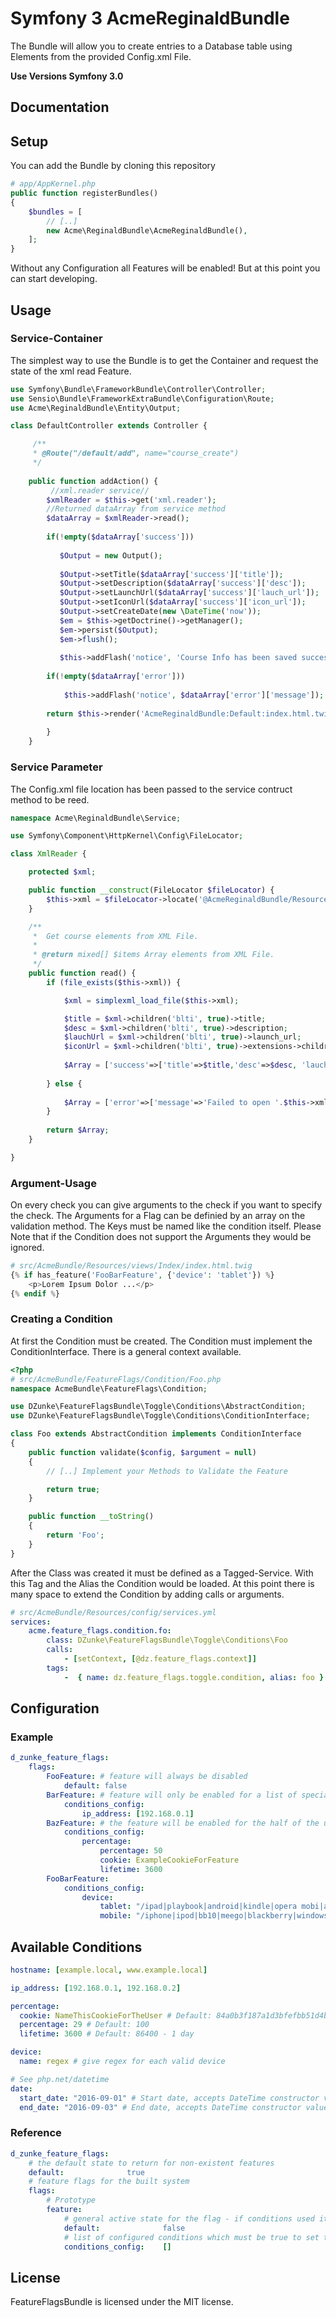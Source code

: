 # Symfony 3 AcmeReginaldBundle

The Bundle will allow you to create entries to a Database table using Elements from the provided Config.xml File.

**Use Versions Symfony 3.0**

## Documentation

## Setup

You can add the Bundle by cloning this repository

``` php
# app/AppKernel.php
public function registerBundles()
{
    $bundles = [
        // [..]
        new Acme\ReginaldBundle\AcmeReginaldBundle(),
    ];
}
```
Without any Configuration all Features will be enabled! But at this point you
can start developing.

## Usage

### Service-Container

The simplest way to use the Bundle is to get the Container and request the
state of the xml read Feature. 

``` php
use Symfony\Bundle\FrameworkBundle\Controller\Controller;
use Sensio\Bundle\FrameworkExtraBundle\Configuration\Route;
use Acme\ReginaldBundle\Entity\Output;

class DefaultController extends Controller {

     /**
     * @Route("/default/add", name="course_create")
     */
     
    public function addAction() {       
         //xml.reader service//
        $xmlReader = $this->get('xml.reader');
        //Returned dataArray from service method
        $dataArray = $xmlReader->read();
        
        if(!empty($dataArray['success']))
            
           $Output = new Output();
        
           $Output->setTitle($dataArray['success']['title']);
           $Output->setDescription($dataArray['success']['desc']);
           $Output->setLaunchUrl($dataArray['success']['lauch_url']);
           $Output->setIconUrl($dataArray['success']['icon_url']);
           $Output->setCreateDate(new \DateTime('now'));
           $em = $this->getDoctrine()->getManager();
           $em->persist($Output);
           $em->flush();
           
           $this->addFlash('notice', 'Course Info has been saved successfully.');
           
        if(!empty($dataArray['error']))  
            
            $this->addFlash('notice', $dataArray['error']['message']);
              
        return $this->render('AcmeReginaldBundle:Default:index.html.twig');
        
        }
    }
```

### Service Parameter 

The Config.xml file location has been passed to the service 
contruct method to be reed.

``` php
namespace Acme\ReginaldBundle\Service;

use Symfony\Component\HttpKernel\Config\FileLocator;

class XmlReader {

    protected $xml;

    public function __construct(FileLocator $fileLocator) {
        $this->xml = $fileLocator->locate('@AcmeReginaldBundle/Resources/uploads/config.xml');
    }

    /**
     *  Get course elements from XML File.
     *
     * @return mixed[] $items Array elements from XML File.
     */
    public function read() {
        if (file_exists($this->xml)) {

            $xml = simplexml_load_file($this->xml);

            $title = $xml->children('blti', true)->title;
            $desc = $xml->children('blti', true)->description;
            $lauchUrl = $xml->children('blti', true)->launch_url;
            $iconUrl = $xml->children('blti', true)->extensions->children('lticm', true)->property[1];
            
            $Array = ['success'=>['title'=>$title,'desc'=>$desc, 'lauch_url'=>$lauchUrl,'icon_url'=>$iconUrl]];
            
        } else {
             
            $Array = ['error'=>['message'=>'Failed to open '.$this->xml]];
        }
        
        return $Array;
    }

}


```

### Argument-Usage

On every check you can give arguments to the check if you want to specify
the check. The Arguments for a Flag can be definied by an array on the validation
method. The Keys must be named like the condition itself. Please Note that if the
Condition does not support the Arguments they would be ignored.

``` php
# src/AcmeBundle/Resources/views/Index/index.html.twig
{% if has_feature('FooBarFeature', {'device': 'tablet'}) %}
    <p>Lorem Ipsum Dolor ...</p>
{% endif %}
```

### Creating a Condition

At first the Condition must be created. The Condition must implement the
ConditionInterface. There is a general context available.

``` php
<?php
# src/AcmeBundle/FeatureFlags/Condition/Foo.php
namespace AcmeBundle\FeatureFlags\Condition;

use DZunke\FeatureFlagsBundle\Toggle\Conditions\AbstractCondition;
use DZunke\FeatureFlagsBundle\Toggle\Conditions\ConditionInterface;

class Foo extends AbstractCondition implements ConditionInterface
{
    public function validate($config, $argument = null)
    {
        // [..] Implement your Methods to Validate the Feature

        return true;
    }

    public function __toString()
    {
        return 'Foo';
    }
}
```

After the Class was created it must be defined as a Tagged-Service. With this
Tag and the Alias the Condition would be loaded. At this point there is many
space to extend the Condition by adding calls or arguments.

``` yaml
# src/AcmeBundle/Resources/config/services.yml
services:
    acme.feature_flags.condition.fo:
        class: DZunke\FeatureFlagsBundle\Toggle\Conditions\Foo
        calls:
            - [setContext, [@dz.feature_flags.context]]
        tags:
            -  { name: dz.feature_flags.toggle.condition, alias: foo }
```

## Configuration

### Example

``` yaml
d_zunke_feature_flags:
    flags:
        FooFeature: # feature will always be disabled
            default: false
        BarFeature: # feature will only be enabled for a list of special ClientIps
            conditions_config:
                ip_address: [192.168.0.1]
        BazFeature: # the feature will be enabled for the half of the users
            conditions_config:
                percentage:
                    percentage: 50
                    cookie: ExampleCookieForFeature
                    lifetime: 3600
        FooBarFeature:
            conditions_config:
                device:
                    tablet: "/ipad|playbook|android|kindle|opera mobi|arm|(^.*android(?:(?!mobile).)*$)/i"
                    mobile: "/iphone|ipod|bb10|meego|blackberry|windows\\sce|palm|windows phone|((android.*mobile))|mobile/i"
```

## Available Conditions

``` yaml
hostname: [example.local, www.example.local]
```

``` yaml
ip_address: [192.168.0.1, 192.168.0.2]
```

``` yaml
percentage:
  cookie: NameThisCookieForTheUser # Default: 84a0b3f187a1d3bfefbb51d4b93074b1e5d9102a
  percentage: 29 # Default: 100
  lifetime: 3600 # Default: 86400 - 1 day
```

``` yaml
device:
  name: regex # give regex for each valid device
```

``` yaml
# See php.net/datetime
date:
  start_date: "2016-09-01" # Start date, accepts DateTime constructor values. Defaults to "now".
  end_date: "2016-09-03" # End date, accepts DateTime constructor values. Defaults to "now".
```

### Reference

``` yaml
d_zunke_feature_flags:
    # the default state to return for non-existent features
    default:              true
    # feature flags for the built system
    flags:
        # Prototype
        feature:
            # general active state for the flag - if conditions used it would be irrelevant
            default:              false
            # list of configured conditions which must be true to set this flag active
            conditions_config:    []
```

## License

FeatureFlagsBundle is licensed under the MIT license.
